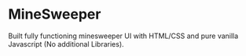 # MineSweeper
Built fully functioning minesweeper UI with HTML/CSS and pure vanilla Javascript (No additional Libraries). 

